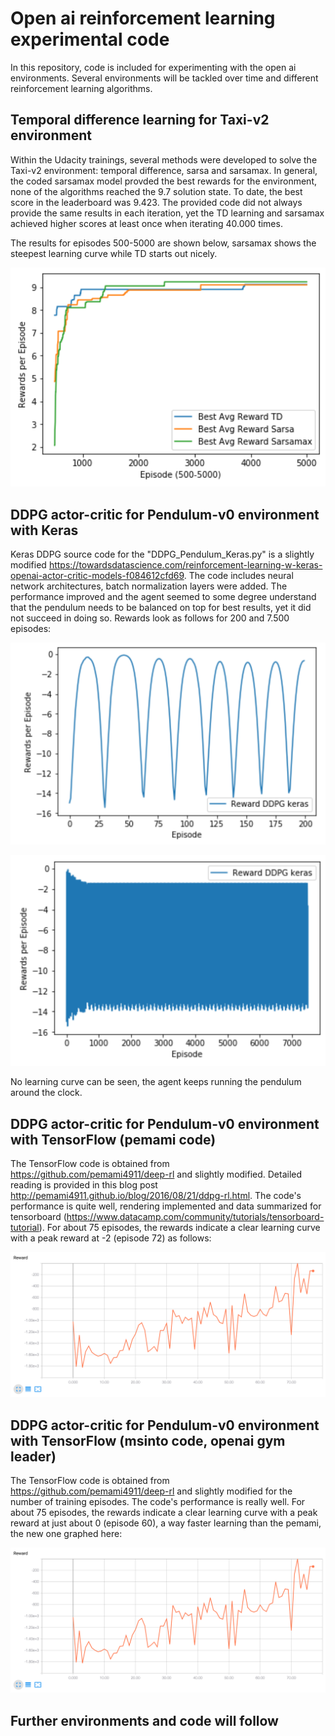 # Open ai reinforcement learning experimental code
In this repository, code is included for experimenting with the open ai environments. Several environments will be tackled over time and different reinforcement learning algorithms.


## Temporal difference learning for Taxi-v2 environment

Within the Udacity trainings, several methods were developed to solve the Taxi-v2 environment: temporal difference, sarsa and sarsamax. In general, the coded sarsamax model provded the best rewards for the environment, none of the algorithms reached the 9.7 solution state. To date, the best score in the leaderboard was 9.423. The provided code did not always provide the same results in each iteration, yet the TD learning and sarsamax achieved higher scores at least once when iterating 40.000 times.

The results for episodes 500-5000 are shown below, sarsamax shows the steepest learning curve while TD starts out nicely.

![Taxi-v2 best average rewards](https://github.com/manuelfreude/openai-reinforcement-learning/blob/master/Taxi-v2_rewards.png)

## DDPG actor-critic for Pendulum-v0 environment with Keras
Keras DDPG source code for the "DDPG_Pendulum_Keras.py" is a slightly modified https://towardsdatascience.com/reinforcement-learning-w-keras-openai-actor-critic-models-f084612cfd69. The code includes neural network architectures, batch normalization layers were added. The performance improved and the agent seemed to some degree understand that the pendulum needs to be balanced on top for best results, yet it did not succeed in doing so. Rewards look as follows for 200 and 7.500 episodes:

![keras 200 episodes rewards](https://github.com/manuelfreude/openai-reinforcement-learning/blob/master/keras_reward_200.png)

![keras 7.500 episodes rewards](https://github.com/manuelfreude/openai-reinforcement-learning/blob/master/keras_reward_7500.png)

No learning curve can be seen, the agent keeps running the pendulum around the clock.

## DDPG actor-critic for Pendulum-v0 environment with TensorFlow (pemami code)

The TensorFlow code is obtained from https://github.com/pemami4911/deep-rl and slightly modified. Detailed reading is provided in this blog post http://pemami4911.github.io/blog/2016/08/21/ddpg-rl.html. The code's performance is quite well, rendering implemented and data summarized for tensorboard (https://www.datacamp.com/community/tutorials/tensorboard-tutorial). For about 75 episodes, the rewards indicate a clear learning curve with a peak reward at -2 (episode 72) as follows:

![ddpg tf rewards](https://github.com/manuelfreude/openai-reinforcement-learning/blob/master/ddpg_tf_rewards.png)

## DDPG actor-critic for Pendulum-v0 environment with TensorFlow (msinto code, openai gym leader)

The TensorFlow code is obtained from https://github.com/pemami4911/deep-rl and slightly modified for the number of training episodes. The code's performance is really well. For about 75 episodes, the rewards indicate a clear learning curve with a peak reward at just about 0 (episode 60), a way faster learning than the pemami, the new one graphed here:

![ddpg tf rewards](https://github.com/manuelfreude/openai-reinforcement-learning/blob/master/ddpg_tf_rewards.png)

## Further environments and code will follow

